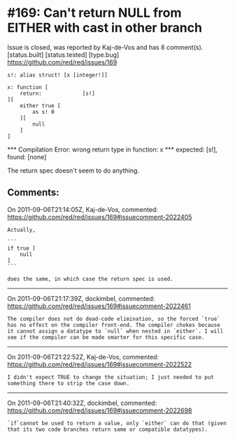 
#169: Can't return NULL from EITHER with cast in other branch
================================================================================
Issue is closed, was reported by Kaj-de-Vos and has 8 comment(s).
[status.built] [status.tested] [type.bug]
<https://github.com/red/red/issues/169>

```
s!: alias struct! [x [integer!]]

x: function [
    return:             [s!]
][
    either true [
        as s! 0
    ][
        null
    ]
]
```

**\* Compilation Error: wrong return type in function: x
**\* expected: [s!], found: [none]

The return spec doesn't seem to do anything.



Comments:
--------------------------------------------------------------------------------

On 2011-09-06T21:14:05Z, Kaj-de-Vos, commented:
<https://github.com/red/red/issues/169#issuecomment-2022405>

    Actually,
    
    ```
    if true [
        null
    ]
    ```
    
    does the same, in which case the return spec is used.

--------------------------------------------------------------------------------

On 2011-09-06T21:17:39Z, dockimbel, commented:
<https://github.com/red/red/issues/169#issuecomment-2022461>

    The compiler does not do dead-code elimination, so the forced `true` has no effect on the compiler front-end. The compiler chokes because it cannot assign a datatype to `null` when nested in `either`. I will see if the compiler can be made smarter for this specific case.

--------------------------------------------------------------------------------

On 2011-09-06T21:22:52Z, Kaj-de-Vos, commented:
<https://github.com/red/red/issues/169#issuecomment-2022522>

    I didn't expect TRUE to change the situation; I just needed to put something there to strip the case down.

--------------------------------------------------------------------------------

On 2011-09-06T21:40:32Z, dockimbel, commented:
<https://github.com/red/red/issues/169#issuecomment-2022698>

    `if`cannot be used to return a value, only `either` can do that (given that its two code branches return same or compatible datatypes).

